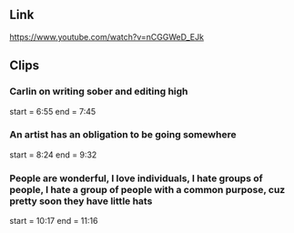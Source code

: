 ## Link
https://www.youtube.com/watch?v=nCGGWeD_EJk

## Clips

### Carlin on writing sober and editing high
start = 6:55
end = 7:45

### An artist has an obligation to be going somewhere
start = 8:24
end = 9:32

### People are wonderful, I love individuals, I hate groups of people, I hate a group of people with a common purpose, cuz pretty soon they have little hats
start = 10:17
end = 11:16